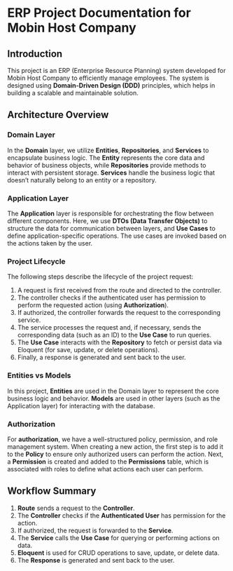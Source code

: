 # ERP Project Documentation for Mobin Host Company

## Introduction

This project is an ERP (Enterprise Resource Planning) system developed for Mobin Host Company to efficiently manage employees. The system is designed using **Domain-Driven Design (DDD)** principles, which helps in building a scalable and maintainable solution.

## Architecture Overview

### Domain Layer
In the **Domain** layer, we utilize **Entities**, **Repositories**, and **Services** to encapsulate business logic. The **Entity** represents the core data and behavior of business objects, while **Repositories** provide methods to interact with persistent storage. **Services** handle the business logic that doesn’t naturally belong to an entity or a repository.

### Application Layer
The **Application** layer is responsible for orchestrating the flow between different components. Here, we use **DTOs (Data Transfer Objects)** to structure the data for communication between layers, and **Use Cases** to define application-specific operations. The use cases are invoked based on the actions taken by the user.

### Project Lifecycle
The following steps describe the lifecycle of the project request:
1. A request is first received from the route and directed to the controller.
2. The controller checks if the authenticated user has permission to perform the requested action (using **Authorization**).
3. If authorized, the controller forwards the request to the corresponding service.
4. The service processes the request and, if necessary, sends the corresponding data (such as an ID) to the **Use Case** to run queries.
5. The **Use Case** interacts with the **Repository** to fetch or persist data via Eloquent (for save, update, or delete operations).
6. Finally, a response is generated and sent back to the user.

### Entities vs Models
In this project, **Entities** are used in the Domain layer to represent the core business logic and behavior. **Models** are used in other layers (such as the Application layer) for interacting with the database.

### Authorization
For **authorization**, we have a well-structured policy, permission, and role management system. When creating a new action, the first step is to add it to the **Policy** to ensure only authorized users can perform the action. Next, a **Permission** is created and added to the **Permissions** table, which is associated with roles to define what actions each user can perform.

## Workflow Summary
1. **Route** sends a request to the **Controller**.
2. The **Controller** checks if the **Authenticated User** has permission for the action.
3. If authorized, the request is forwarded to the **Service**.
4. The **Service** calls the **Use Case** for querying or performing actions on data.
5. **Eloquent** is used for CRUD operations to save, update, or delete data.
6. The **Response** is generated and sent back to the user.
